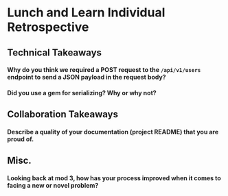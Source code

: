 # Lunch and Learn Individual Retrospective

## Technical Takeaways

#### Why do you think we required a POST request to the `/api/v1/users` endpoint to send a JSON payload in the request body?

#### Did you use a gem for serializing? Why or why not?

## Collaboration Takeaways

#### Describe a quality of your documentation (project README) that you are proud of.

## Misc.

#### Looking back at mod 3, how has your process improved when it comes to facing a new or novel problem?